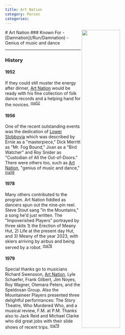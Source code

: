 ```yaml
---
title: Art Nation
category: Person
categories:
---
```

<img src="/img/2000_-Art-Nation.jpeg" style="width: 50%;" align="right">
# Art Nation
### Known For
- [Damnation](/Run/Damnation)
- Genius of music and dance

---
### History
#### 1952

If they could still muster the energy after dinner, [Art Nation](/Person/Art-Nation) would be ready with his fine collection of folk dance records and a helping hand for the novices. <sup>[ma52][]</sup>

#### 1956

One of the recent outstanding events was the dedication of [Lower Slobbovia](/Run/Lower-Slobbovia) which was described by Ernie as a "masterpiece," Dick Merritt as "Mr. Fog Bound," Joan as a "Bird Watcher" and Roy Snider as "Custodian of All the Out-of-Doors." There were others too, such as [Art Nation](/Person/Art-Nation), "genius of music and dance," <sup>[ma56][]</sup>

#### 1978

Many others contributed to the program. Art Nation fiddled as dancers spun out the nine-pin reel. Steve Stout sang "In the Mountains," a song he'd just written. The "Impoverished Players" portrayed by three skits 1) the Erection of Meany Hut, 2) Life at the present day Hut, and 3) Meany of the year 2023, with skiers arriving by airbus and being served by a robot. <sup>[ma78][]</sup>

#### 1979

Special thanks go to musicians Richard Swensson, [Art Nation](/Person/Art-Nation), Lyle Schaefer, Frank Gilbert, Jim Noyes, Roy Wagner, Olemara Peters, and the Speldosan Group. Also the Mountaineer Players presented three delightful performances: The Story Theatre, Who Murdered Who, and a musical review, F.M. at P.M. Thanks also to Jack Reid and Michael Clarke who did great jobs with their slide shows of recent trips. <sup>[ma79][]</sup>

[ma52]: /Mountaineer-Annual#1952
[ma56]: /Mountaineer-Annual#1956
[ma78]: /Mountaineer-Annual#1978
[ma79]: /Mountaineer-Annual#1979
